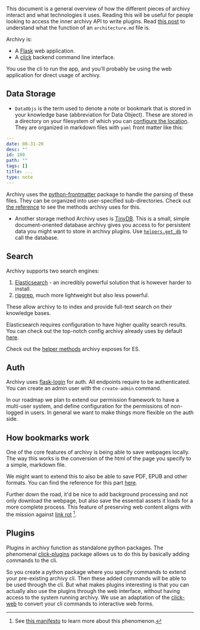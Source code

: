 This document is a general overview of how the different pieces of archivy interact and what technologies it uses. Reading this will be useful for people looking to access the inner archivy API to write plugins. Read [this post](https://www.uzpg.me/tech/2020/07/21/architecture-md.html) to understand what the function of an `architecture.md` file is.

Archivy is:

- A [Flask](https://flask.palletsprojects.com/) web application.
- A [click](https://click.palletsprojects.com/) backend command line interface.

You use the cli to run the app, and you'll probably be using the web application for direct usage of archivy.

## Data Storage

- `DataObjs` is the term used to denote a note or bookmark that is stored in your knowledge base (abbreviation for Data Object). These are stored in a directory on your filesystem of which you can [configure the location](../config.md). They are organized in markdown files with `yaml` front matter like this:

```yaml
---
date: 08-31-20
desc: ""
id: 100
path: ""
tags: []
title: ...
type: note
---
```

Archivy uses the [python-frontmatter](https://python-frontmatter.readthedocs.io/en/latest/) package to handle the parsing of these files. They can be organized into user-specified sub-directories. Check out [the reference](filesystem_layer.md) to see the methods archivy uses for this.

- Another storage method Archivy uses is [TinyDB](https://tinydb.readthedocs.io/en/stable/). This is a small, simple document-oriented database archivy gives you access to for persistent data you might want to store in archivy plugins. Use [`helpers.get_db`](/reference/helpers/#archivy.helpers.get_db) to call the database.

## Search

Archivy supports two search engines:

1. [Elasticsearch](https://www.elastic.co/) - an incredibly powerful solution that is however harder to install.
2. [ripgrep](https://github.com/BurntSushi/ripgrep), much more lightweight but also less powerful.

These allow archivy to to index and provide full-text search on their knowledge bases.

Elasticsearch requires configuration to have higher quality search results. You can check out the top-notch config archivy already uses by default [here](https://github.com/archivy/archivy/blob/master/archivy/config.py).

Check out the [helper methods](search.md) archivy exposes for ES.

## Auth

Archivy uses [flask-login](https://flask-login.readthedocs.io/en/latest/) for auth. All endpoints require to be authenticated. You can create an admin user with the `create-admin` command.

In our roadmap we plan to extend our permission framework to have a multi-user system, and define configuration for the permissions of non-logged in users. In general we want to make things more flexible on the auth side.

## How bookmarks work

One of the core features of archivy is being able to save webpages locally. The way this works is the conversion of the html of the page you specify to a simple, markdown file.

We might want to extend this to also be able to save PDF, EPUB and other formats. You can find the reference for this part [here](models.md).

Further down the road, it'd be nice to add background processing and not only download the webpage, but also save the essential assets it loads for a more complete process. This feature of preserving web content aligns with the mission against [link rot](https://en.wikipedia.org/wiki/Link_rot) [^1].

## Plugins

Plugins in archivy function as standalone python packages. The phenomenal [click-plugins](https://github.com/click-contrib/click-plugins) package allows us to do this by basically adding commands to the cli.

So you create a python package where you specify commands to extend your pre-existing archivy cli. Then these added commands will be able to be used through the cli. But what makes plugins interesting is that you can actually also use the plugins through the web interface, without having access to the system running archivy. We use an adaptation of the [click-web](https://github.com/fredrik-corneliusson/click-web) to convert your cli commands to interactive web forms.

[^1]: See [this manifesto](https://jeffhuang.com/designed_to_last/) to learn more about this phenomenon.
